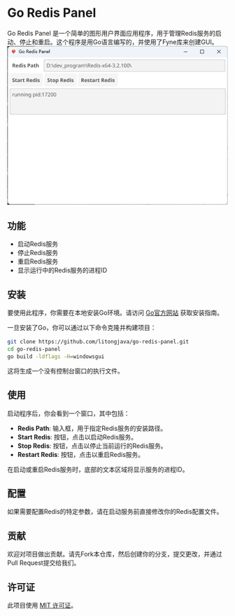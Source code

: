 # Go Redis Panel

Go Redis Panel 是一个简单的图形用户界面应用程序，用于管理Redis服务的启动、停止和重启。这个程序是用Go语言编写的，并使用了Fyne库来创建GUI。
![](readme_cn_files/1.png)
## 功能

- 启动Redis服务
- 停止Redis服务
- 重启Redis服务
- 显示运行中的Redis服务的进程ID

## 安装

要使用此程序，你需要在本地安装Go环境。请访问 [Go官方网站](https://golang.org) 获取安装指南。

一旦安装了Go，你可以通过以下命令克隆并构建项目：

```bash
git clone https://github.com/litongjava/go-redis-panel.git
cd go-redis-panel
go build -ldflags -H=windowsgui
```

这将生成一个没有控制台窗口的执行文件。

## 使用

启动程序后，你会看到一个窗口，其中包括：

- **Redis Path**: 输入框，用于指定Redis服务的安装路径。
- **Start Redis**: 按钮，点击以启动Redis服务。
- **Stop Redis**: 按钮，点击以停止当前运行的Redis服务。
- **Restart Redis**: 按钮，点击以重启Redis服务。

在启动或重启Redis服务时，底部的文本区域将显示服务的进程ID。

## 配置

如果需要配置Redis的特定参数，请在启动服务前直接修改你的Redis配置文件。

## 贡献

欢迎对项目做出贡献。请先Fork本仓库，然后创建你的分支，提交更改，并通过Pull Request提交给我们。

## 许可证

此项目使用 [MIT 许可证](LICENSE)。
